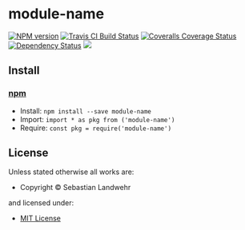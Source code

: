 <!-- TITLE/ -->

<h1>module-name</h1>

<!-- /TITLE -->


<!-- BADGES/ -->

<span class="badge-npmversion"><a href="https://npmjs.org/package/module-name" title="View this project on NPM"><img src="https://img.shields.io/npm/v/module-name.svg" alt="NPM version" /></a></span>
<span class="badge-travisci"><a href="http://travis-ci.org/dword-design/module-name" title="Check this project's build status on TravisCI"><img src="https://img.shields.io/travis/dword-design/module-name/master.svg" alt="Travis CI Build Status" /></a></span>
<span class="badge-coveralls"><a href="https://coveralls.io/r/dword-design/module-name" title="View this project's coverage on Coveralls"><img src="https://img.shields.io/coveralls/dword-design/module-name.svg" alt="Coveralls Coverage Status" /></a></span>
<span class="badge-daviddm"><a href="https://david-dm.org/dword-design/module-name" title="View the status of this project's dependencies on DavidDM"><img src="https://img.shields.io/david/dword-design/module-name.svg" alt="Dependency Status" /></a></span>
<span class="badge-shields"><a href="https://img.shields.io/badge/renovate-enabled-brightgreen.svg"><img src="https://img.shields.io/badge/renovate-enabled-brightgreen.svg" /></a></span>

<!-- /BADGES -->


<!-- DESCRIPTION/ -->



<!-- /DESCRIPTION -->


<!-- INSTALL/ -->

<h2>Install</h2>

<a href="https://npmjs.com" title="npm is a package manager for javascript"><h3>npm</h3></a>
<ul>
<li>Install: <code>npm install --save module-name</code></li>
<li>Import: <code>import * as pkg from ('module-name')</code></li>
<li>Require: <code>const pkg = require('module-name')</code></li>
</ul>

<!-- /INSTALL -->


<!-- LICENSE/ -->

<h2>License</h2>

Unless stated otherwise all works are:

<ul><li>Copyright &copy; Sebastian Landwehr</li></ul>

and licensed under:

<ul><li><a href="http://spdx.org/licenses/MIT.html">MIT License</a></li></ul>

<!-- /LICENSE -->
